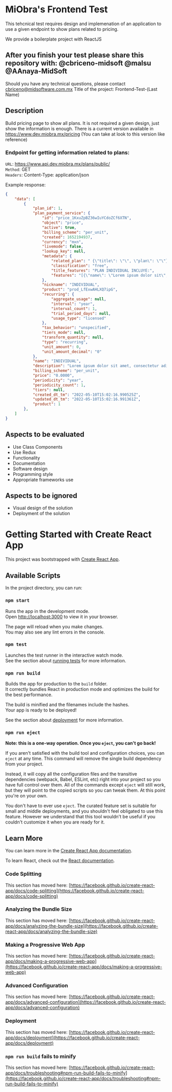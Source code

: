 # MiObra's Frontend Test
This tehcnical test requires design and implemenation of an application to use a given endpoint to show plans related to pricing.

We provide a boilerplate project with ReactJS

## After you finish your test please share this repository with: @cbriceno-midsoft @malsu @AAnaya-MidSoft

Should you have any technical questions, please contact cbriceno@midsoftware.com.mx Title of the project: Frontend-Test-(Last Name)

## Description

Build pricing page to show all plans. It is not required a given design, just show the information is enough.
There is a current version available in https://www.dev.miobra.mx/pricing (You can take at look to this version like reference)

### Endpoint for getting information related to plans:
`URL`: https://www.api.dev.miobra.mx/plans/public/ \
`Method`: GET \
`Headers`: Content-Type: application/json

Example response:
```json
{
    "data": [
        {
            "plan_id": 1,
            "plan_payment_service": {
                "id": "price_1KxuZpBZ36wIuYCdoZCf6XTN",
                "object": "price",
                "active": true,
                "billing_scheme": "per_unit",
                "created": 1652194937,
                "currency": "mxn",
                "livemode": false,
                "lookup_key": null,
                "metadata": {
                    "related_plan": " {\"title\": \"\", \"plan\": \"\"}",
                    "classification": "free",
                    "title_features": "PLAN INDIVIDUAL INCLUYE:",
                    "features": "[{\"name\": \"Lorem ipsum dolor sit\", \"description\": \"\"}, {\"name\": \"Lorem ipsum dolor sit\", \"description\": \"\"}, {\"name\": \"Lorem ipsum dolor sit\", \"description\": \"\"}, {\"name\": \"Lorem ipsum dolor sit\", \"description\": \"\"}, {\"name\": \"Lorem ipsum dolor sit\", \"description\": \"\"}]"
                },
                "nickname": "INDIVIDUAL",
                "product": "prod_LfExwAHLXQ7ipG",
                "recurring": {
                    "aggregate_usage": null,
                    "interval": "year",
                    "interval_count": 1,
                    "trial_period_days": null,
                    "usage_type": "licensed"
                },
                "tax_behavior": "unspecified",
                "tiers_mode": null,
                "transform_quantity": null,
                "type": "recurring",
                "unit_amount": 0,
                "unit_amount_decimal": "0"
            },
            "name": "INDIVIDUAL",
            "description": "Lorem ipsum dolor sit amet, consectetur adipiscing elit",
            "billing_scheme": "per_unit",
            "price": "0.0000",
            "periodicity": "year",
            "periodicity_count": 1,
            "tiers": null,
            "created_dt_tm": "2022-05-10T15:02:16.990525Z",
            "updated_dt_tm": "2022-05-10T15:02:16.991361Z",
            "product": 1
        },
    ]
}
```

## Aspects to be evaluated

- Use Class Components
- Use Redux
- Functionality
- Documentation
- Software design
- Programming style
- Appropriate frameworks use

## Aspects to be ignored

- Visual design of the solution
- Deployment of the solution

# Getting Started with Create React App

This project was bootstrapped with [Create React App](https://github.com/facebook/create-react-app).

## Available Scripts

In the project directory, you can run:

### `npm start`

Runs the app in the development mode.\
Open [http://localhost:3000](http://localhost:3000) to view it in your browser.

The page will reload when you make changes.\
You may also see any lint errors in the console.

### `npm test`

Launches the test runner in the interactive watch mode.\
See the section about [running tests](https://facebook.github.io/create-react-app/docs/running-tests) for more information.

### `npm run build`

Builds the app for production to the `build` folder.\
It correctly bundles React in production mode and optimizes the build for the best performance.

The build is minified and the filenames include the hashes.\
Your app is ready to be deployed!

See the section about [deployment](https://facebook.github.io/create-react-app/docs/deployment) for more information.

### `npm run eject`

**Note: this is a one-way operation. Once you `eject`, you can't go back!**

If you aren't satisfied with the build tool and configuration choices, you can `eject` at any time. This command will remove the single build dependency from your project.

Instead, it will copy all the configuration files and the transitive dependencies (webpack, Babel, ESLint, etc) right into your project so you have full control over them. All of the commands except `eject` will still work, but they will point to the copied scripts so you can tweak them. At this point you're on your own.

You don't have to ever use `eject`. The curated feature set is suitable for small and middle deployments, and you shouldn't feel obligated to use this feature. However we understand that this tool wouldn't be useful if you couldn't customize it when you are ready for it.

## Learn More

You can learn more in the [Create React App documentation](https://facebook.github.io/create-react-app/docs/getting-started).

To learn React, check out the [React documentation](https://reactjs.org/).

### Code Splitting

This section has moved here: [https://facebook.github.io/create-react-app/docs/code-splitting](https://facebook.github.io/create-react-app/docs/code-splitting)

### Analyzing the Bundle Size

This section has moved here: [https://facebook.github.io/create-react-app/docs/analyzing-the-bundle-size](https://facebook.github.io/create-react-app/docs/analyzing-the-bundle-size)

### Making a Progressive Web App

This section has moved here: [https://facebook.github.io/create-react-app/docs/making-a-progressive-web-app](https://facebook.github.io/create-react-app/docs/making-a-progressive-web-app)

### Advanced Configuration

This section has moved here: [https://facebook.github.io/create-react-app/docs/advanced-configuration](https://facebook.github.io/create-react-app/docs/advanced-configuration)

### Deployment

This section has moved here: [https://facebook.github.io/create-react-app/docs/deployment](https://facebook.github.io/create-react-app/docs/deployment)

### `npm run build` fails to minify

This section has moved here: [https://facebook.github.io/create-react-app/docs/troubleshooting#npm-run-build-fails-to-minify](https://facebook.github.io/create-react-app/docs/troubleshooting#npm-run-build-fails-to-minify)
